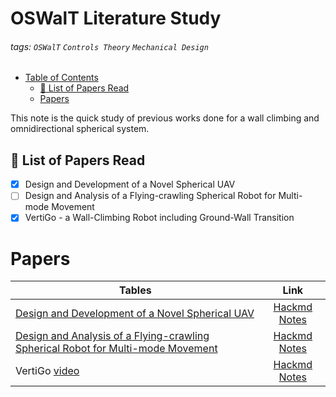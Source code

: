 # OSWalT Literature Study
###### tags: `OSWalT` `Controls Theory` `Mechanical Design`

- [Table of Contents](#oswalt-literature-study)
  * [:memo: List of Papers Read](#-memo--list-of-papers-read)
  * [Papers](#papers)

This note is the quick study of previous works done for a wall climbing and omnidirectional spherical system.

## :memo: List of Papers Read

- [x] Design and Development of a Novel
Spherical UAV
- [ ] Design and Analysis of a Flying-crawling Spherical Robot for Multi-mode Movement
- [x] VertiGo - a Wall-Climbing Robot including Ground-Wall Transition

# Papers

| Tables                                                    | Link                                                                | 
| -------------                                             |:-------------:                                                      |
| [Design and Development of a Novel Spherical UAV](https://dspace.lib.cranfield.ac.uk/bitstream/handle/1826/11192/Design_and_development_of_a_novel_spherical_UAV-2016.pdf?sequence=3&isAllowed=y)                                                                         | [Hackmd Notes](https://hackmd.io/@16bggrZRTwyEEybTEZnBVw/ByP6xjZkP) |
| [Design and Analysis of a Flying-crawling Spherical Robot for Multi-mode Movement](https://ieeexplore.ieee.org/abstract/document/8961837/)                                                                             | [Hackmd Notes](https://hackmd.io/@16bggrZRTwyEEybTEZnBVw/BkrSzgJ1P) | 
| VertiGo [video](https://youtu.be/KRYT2kYbgo4)             | [Hackmd Notes](https://hackmd.io/@16bggrZRTwyEEybTEZnBVw/ryHOzjWJP) |

